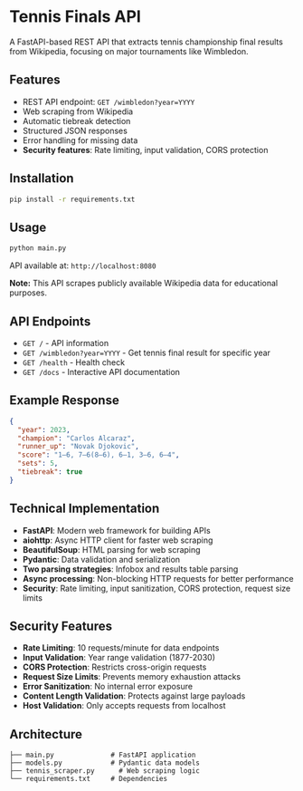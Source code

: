 # Tennis Finals API

A FastAPI-based REST API that extracts tennis championship final results from Wikipedia, focusing on major tournaments like Wimbledon.

## Features

- REST API endpoint: `GET /wimbledon?year=YYYY`
- Web scraping from Wikipedia
- Automatic tiebreak detection
- Structured JSON responses
- Error handling for missing data
- **Security features**: Rate limiting, input validation, CORS protection

## Installation

```bash
pip install -r requirements.txt
```

## Usage

```bash
python main.py
```

API available at: `http://localhost:8080`

**Note:** This API scrapes publicly available Wikipedia data for educational purposes.

## API Endpoints

- `GET /` - API information
- `GET /wimbledon?year=YYYY` - Get tennis final result for specific year
- `GET /health` - Health check
- `GET /docs` - Interactive API documentation

## Example Response

```json
{
  "year": 2023,
  "champion": "Carlos Alcaraz",
  "runner_up": "Novak Djokovic",
  "score": "1–6, 7–6(8–6), 6–1, 3–6, 6–4",
  "sets": 5,
  "tiebreak": true
}
```

## Technical Implementation

- **FastAPI**: Modern web framework for building APIs
- **aiohttp**: Async HTTP client for faster web scraping
- **BeautifulSoup**: HTML parsing for web scraping
- **Pydantic**: Data validation and serialization
- **Two parsing strategies**: Infobox and results table parsing
- **Async processing**: Non-blocking HTTP requests for better performance
- **Security**: Rate limiting, input sanitization, CORS protection, request size limits

## Security Features

- **Rate Limiting**: 10 requests/minute for data endpoints
- **Input Validation**: Year range validation (1877-2030)
- **CORS Protection**: Restricts cross-origin requests
- **Request Size Limits**: Prevents memory exhaustion attacks
- **Error Sanitization**: No internal error exposure
- **Content Length Validation**: Protects against large payloads
- **Host Validation**: Only accepts requests from localhost

## Architecture

```
├── main.py              # FastAPI application
├── models.py            # Pydantic data models
├── tennis_scraper.py      # Web scraping logic
└── requirements.txt     # Dependencies
```
